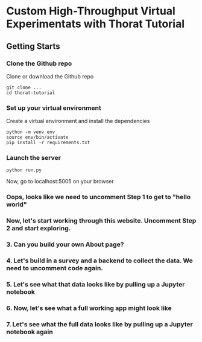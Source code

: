 # Custom High-Throughput Virtual Experimentats with Thorat Tutorial

## Getting Starts

### Clone the Github repo

Clone or download the Github repo

```
git clone ...
cd thorat-tutorial
```

### Set up your virtual environment

Create a virtual environment and install the dependencies

```
python -m venv env
source env/bin/activate
pip install -r requirements.txt
```

### Launch the server

```
python run.py
```

Now, go to localhost:5005 on your browser 

### Oops, looks like we need to uncomment Step 1 to get to "hello world"

### Now, let's start working through this website. Uncomment Step 2 and start exploring.

### 3. Can you build your own About page?

### 4. Let's build in a survey and a backend to collect the data. We need to uncomment code again. 

### 5. Let's see what that data looks like by pulling up a Jupyter notebook

### 6. Now, let's see what a full working app might look like

### 7. Let's see what the full data looks like by pulling up a Jupyter notebook again
